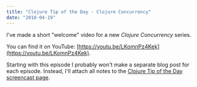 ```yaml
---
title: "Clojure Tip of the Day - Clojure Concurrency"
date: "2018-04-19"
---
```


I've made a short "welcome" video for a new _Clojure Concurrency_ series.

You can find it on YouTube: [https://youtu.be/LKomnPz4Kek](https://youtu.be/LKomnPz4Kek).

Starting with this episode I probably won't make a separate blog post for each episode. Instead, I'll attach all notes to the [Clojure Tip of the Day screencast page](https://curiousprogrammer.net/clojure-tip-of-the-day-screencast/).
